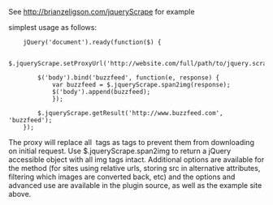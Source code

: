See http://brianzeligson.com/jqueryScrape for example

simplest usage as follows:

		jQuery('document').ready(function($) {
                
			$.jqueryScrape.setProxyUrl('http://website.com/full/path/to/jquery.scrape.proxy.php');
                        
			$('body').bind('buzzfeed', function(e, response) {
				var buzzfeed = $.jqueryScrape.span2img(response);
				$('body').append(buzzfeed);
			    });
			    
			$.jqueryScrape.getResult('http://www.buzzfeed.com', 'buzzfeed');
		});
                
The proxy will replace all <img> tags as <span> tags to prevent them from downloading on initial request. Use $.jqueryScrape.span2img to return
a jQuery accessible object with all img tags intact. Additional options are available for the method (for sites using relative urls, storing src in
alternative attributes, filtering which images are converted back, etc) and the options and advanced use are available in the plugin source, as well
as the example site above.
